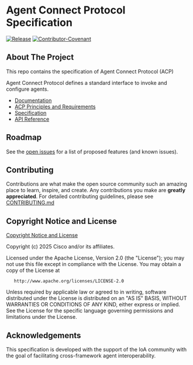 # Agent Connect Protocol Specification

[![Release](https://img.shields.io/github/v/release/agntcy/acp-spec?display_name=tag)](CHANGELOG.md)
[![Contributor-Covenant](https://img.shields.io/badge/Contributor%20Covenant-2.1-fbab2c.svg)](CODE_OF_CONDUCT.md)

## About The Project

This repo contains the specification of Agent Connect Protocol (ACP)

Agent Connect Protocol defines a standard interface to invoke and configure agents.


* [Documentation](https://agntcy.github.io/acp-spec)
* [ACP Principles and Requirements](https://docs.agntcy.org/pages/connect.html)
* [Specification](openapi.yaml)
* [API Reference](https://agntcy.github.io/acp-spec/openapi.html)

 

## Roadmap

See the [open issues](https://github.com/agntcy/acp-spec/issues) for a list
of proposed features (and known issues).

## Contributing

Contributions are what make the open source community such an amazing place to
learn, inspire, and create. Any contributions you make are **greatly
appreciated**. For detailed contributing guidelines, please see
[CONTRIBUTING.md](CONTRIBUTING.md)

## Copyright Notice and License

[Copyright Notice and License](./LICENSE)

Copyright (c) 2025 Cisco and/or its affiliates.

Licensed under the Apache License, Version 2.0 (the "License");
you may not use this file except in compliance with the License.
You may obtain a copy of the License at

       http://www.apache.org/licenses/LICENSE-2.0

Unless required by applicable law or agreed to in writing, software
distributed under the License is distributed on an "AS IS" BASIS,
WITHOUT WARRANTIES OR CONDITIONS OF ANY KIND, either express or implied.
See the License for the specific language governing permissions and
limitations under the License.


## Acknowledgements

This specification is developed with the support of the IoA community with the goal of facilitating cross-framework agent interoperability.

